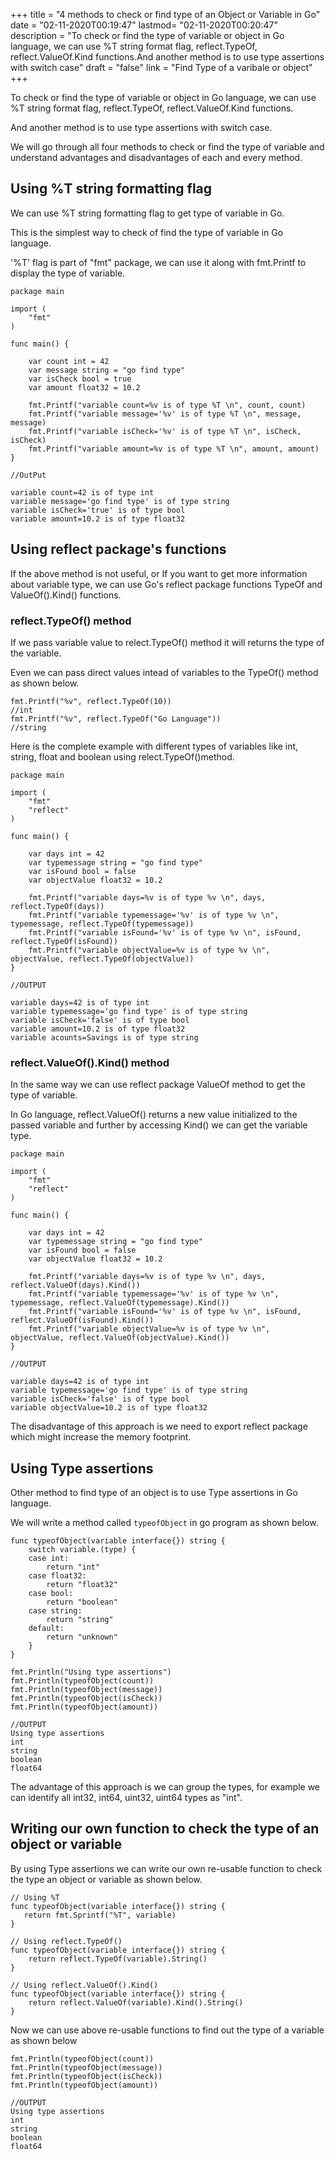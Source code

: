 +++
title = "4 methods to check or find type of an Object or Variable in Go"
date = "02-11-2020T00:19:47"
lastmod= "02-11-2020T00:20:47"
description = "To check or find the type of variable or object in Go language, we can use %T string format flag, reflect.TypeOf, reflect.ValueOf.Kind functions.And another method is to use type assertions with switch case"
draft = "false"
link = "Find Type of a varibale or object"
+++

To check or find the type of variable or object in Go language, we can use %T string format flag, reflect.TypeOf, reflect.ValueOf.Kind functions. 

And another method is to use type assertions with switch case.

We will go through all four methods to check or find the type of variable and understand advantages and disadvantages of each and every method.

## Using %T string formatting flag

We can use %T string formatting flag to get type of variable in Go.

This is the simplest way to check of find the type of variable in Go language.

'%T' flag is part of "fmt" package, we can use it along with fmt.Printf to display the type of variable.

```
package main

import (
	"fmt"
)

func main() {

	var count int = 42
	var message string = "go find type"
	var isCheck bool = true
	var amount float32 = 10.2

	fmt.Printf("variable count=%v is of type %T \n", count, count)
	fmt.Printf("variable message='%v' is of type %T \n", message, message)
	fmt.Printf("variable isCheck='%v' is of type %T \n", isCheck, isCheck)
	fmt.Printf("variable amount=%v is of type %T \n", amount, amount)
}

//OutPut

variable count=42 is of type int
variable message='go find type' is of type string
variable isCheck='true' is of type bool
variable amount=10.2 is of type float32

```

## Using reflect package's functions

If the above method is not useful, or If you want to get more information about variable type, we can use Go's reflect package functions TypeOf and ValueOf().Kind() functions.

### reflect.TypeOf() method 

If we pass variable value to relect.TypeOf() method it will returns the type of the variable.

Even we can pass direct values intead of variables to the TypeOf() method as shown below.

```
fmt.Printf("%v", reflect.TypeOf(10))
//int
fmt.Printf("%v", reflect.TypeOf("Go Language"))
//string

```

Here is the complete example with different types of variables like int, string, float and boolean using relect.TypeOf()method.

```
package main

import (
	"fmt"
	"reflect"
)

func main() {

	var days int = 42
	var typemessage string = "go find type"
	var isFound bool = false
	var objectValue float32 = 10.2

	fmt.Printf("variable days=%v is of type %v \n", days, reflect.TypeOf(days))
	fmt.Printf("variable typemessage='%v' is of type %v \n", typemessage, reflect.TypeOf(typemessage))
	fmt.Printf("variable isFound='%v' is of type %v \n", isFound, reflect.TypeOf(isFound))
	fmt.Printf("variable objectValue=%v is of type %v \n", objectValue, reflect.TypeOf(objectValue))
}

//OUTPUT 

variable days=42 is of type int
variable typemessage='go find type' is of type string
variable isCheck='false' is of type bool
variable amount=10.2 is of type float32
variable acounts=Savings is of type string

```

### reflect.ValueOf().Kind() method 

In the same way we can use reflect package ValueOf method to get the type of variable.

In Go language, reflect.ValueOf() returns a new value initialized to the passed variable and further by accessing Kind() we can get the variable type.

```
package main

import (
	"fmt"
	"reflect"
)

func main() {

	var days int = 42
	var typemessage string = "go find type"
	var isFound bool = false
	var objectValue float32 = 10.2

	fmt.Printf("variable days=%v is of type %v \n", days, reflect.ValueOf(days).Kind())
	fmt.Printf("variable typemessage='%v' is of type %v \n", typemessage, reflect.ValueOf(typemessage).Kind())
	fmt.Printf("variable isFound='%v' is of type %v \n", isFound, reflect.ValueOf(isFound).Kind())
	fmt.Printf("variable objectValue=%v is of type %v \n", objectValue, reflect.ValueOf(objectValue).Kind())
}

//OUTPUT 

variable days=42 is of type int
variable typemessage='go find type' is of type string
variable isCheck='false' is of type bool
variable objectValue=10.2 is of type float32

```

The disadvantage of this approach is we need to export reflect package which might increase the memory footprint.

## Using Type assertions

Other method to find type of an object is to use Type assertions in Go language.

We will write a method called `typeofObject` in go program as shown below.

```
func typeofObject(variable interface{}) string {
	switch variable.(type) {
	case int:
		return "int"
	case float32:
		return "float32"
	case bool:
		return "boolean"
	case string:
		return "string"
	default:
		return "unknown"
	}
}

fmt.Println("Using type assertions")
fmt.Println(typeofObject(count))
fmt.Println(typeofObject(message))
fmt.Println(typeofObject(isCheck))
fmt.Println(typeofObject(amount))

//OUTPUT
Using type assertions
int
string
boolean
float64	
```

The advantage of this approach is we can group the types, for example we can identify all int32, int64, uint32, uint64 types as "int". 

## Writing our own function to check the type of an object or variable

By using Type assertions we can write our own re-usable function to check the type an object or variable as shown below.

```
// Using %T 
func typeofObject(variable interface{}) string {
   return fmt.Sprintf("%T", variable)
}

// Using reflect.TypeOf()
func typeofObject(variable interface{}) string {
    return reflect.TypeOf(variable).String()
}

// Using reflect.ValueOf().Kind()
func typeofObject(variable interface{}) string {
	return reflect.ValueOf(variable).Kind().String()
}
```

Now we can use above re-usable functions to find out the type of a variable as shown below

```
fmt.Println(typeofObject(count))
fmt.Println(typeofObject(message))
fmt.Println(typeofObject(isCheck))
fmt.Println(typeofObject(amount))

//OUTPUT
Using type assertions
int
string
boolean
float64	
```